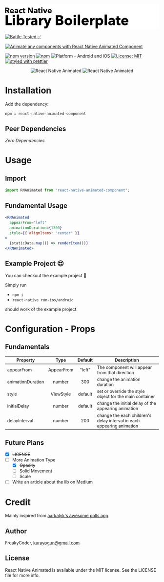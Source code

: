 <img alt="React Native Animated" src="assets/logo.png" width="1050"/>

[![Battle Tested ✅](https://img.shields.io/badge/-Battle--Tested%20%E2%9C%85-03666e?style=for-the-badge)](https://github.com/WrathChaos/react-native-animated-component)

[![Animate any components with React Native Animated Component](https://img.shields.io/badge/-Animate%20any%20components%20with%20React%20Native%20Animated%20Component-orange?style=for-the-badge)](https://github.com/WrathChaos/react-native-animated-component)

[![npm version](https://img.shields.io/npm/v/react-native-animated-component.svg?style=for-the-badge)](https://www.npmjs.com/package/react-native-animated-component)
[![npm](https://img.shields.io/npm/dt/react-native-animated-component.svg?style=for-the-badge)](https://www.npmjs.com/package/react-native-animated-component)
![Platform - Android and iOS](https://img.shields.io/badge/platform-Android%20%7C%20iOS-blue.svg?style=for-the-badge)
[![License: MIT](https://img.shields.io/badge/License-MIT-green.svg?style=for-the-badge)](https://opensource.org/licenses/MIT)
[![styled with prettier](https://img.shields.io/badge/styled_with-prettier-ff69b4.svg?style=for-the-badge)](https://github.com/prettier/prettier)

<p align="center">
  <img alt="React Native Animated"
        src="assets/Screenshots/react-native-animated.gif" />
  <img alt="React Native Animated"
        src="assets/Screenshots/react-native-animated-component.gif" />
</p>

# Installation

Add the dependency:

```bash
npm i react-native-animated-component
```

## Peer Dependencies

<i>Zero Dependencies</i>

# Usage

## Import

```jsx
import RNAnimated from "react-native-animated-component";
```

## Fundamental Usage

```jsx
<RNAnimated
  appearFrom="left"
  animationDuration={1300}
  style={{ alignItems: "center" }}
>
  {staticData.map(() => renderItem())}
</RNAnimated>
```

## Example Project 😍

You can checkout the example project 🥰

Simply run

- `npm i`
- `react-native run-ios/android`

should work of the example project.

# Configuration - Props

## Fundamentals

| Property          |    Type    | Default | Description                                                           |
| ----------------- | :--------: | :-----: | --------------------------------------------------------------------- |
| appearFrom        | AppearFrom | "left"  | The component will appear from that direction                         |
| animationDuration |   number   |   300   | change the animation duration                                         |
| style             | ViewStyle  | default | set or override the style object for the main container               |
| initialDelay      |   number   | default | change the initial delay of the appearing animation                   |
| delayInterval     |   number   |   200   | change the each children's delay interval in each appearing animation |

## Future Plans

- [x] ~~LICENSE~~
- [ ] More Animation Type
  - [x] ~~Opacity~~
  - [ ] Solid Movement
  - [ ] Scale
- [ ] Write an article about the lib on Medium

# Credit

Mainly inspired from [aarkalyk's awesome polls app](https://github.com/aarkalyk/react-native-polls-api-example)

## Author

FreakyCoder, kurayogun@gmail.com

## License

React Native Animated is available under the MIT license. See the LICENSE file for more info.

